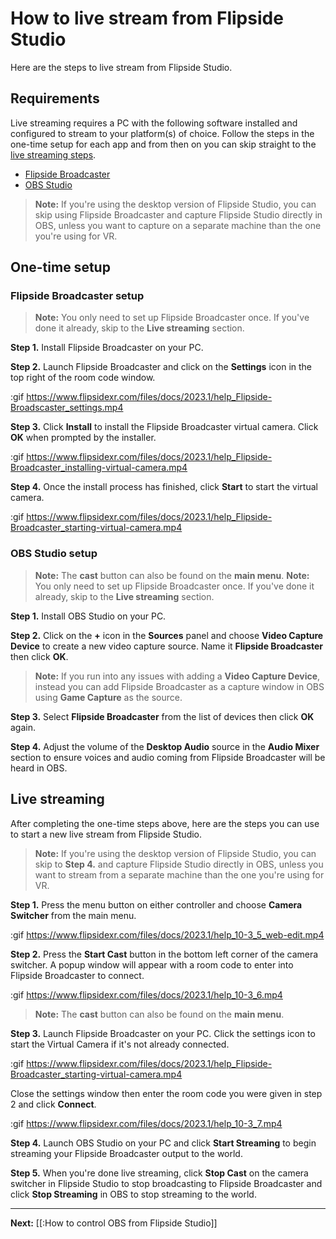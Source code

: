 # How to live stream from Flipside Studio

Here are the steps to live stream from Flipside Studio.

## Requirements

Live streaming requires a PC with the following software installed and configured to stream to your platform(s) of choice. Follow the steps in the one-time setup for each app and from then on you can skip straight to the [live streaming steps](#live-streaming).

- [Flipside Broadcaster](/docs/broadcaster)
- [OBS Studio](https://obsproject.com/)

> **Note:** If you're using the desktop version of Flipside Studio, you can skip using Flipside Broadcaster and capture Flipside Studio directly in OBS, unless you want to capture on a separate machine than the one you're using for VR.

## One-time setup

### Flipside Broadcaster setup

>**Note:** You only need to set up Flipside Broadcaster once.  If you've done it already, skip to the **Live streaming** section.

**Step 1.** Install Flipside Broadcaster on your PC.

**Step 2.** Launch Flipside Broadcaster and click on the **Settings** icon in the top right of the room code window.

:gif https://www.flipsidexr.com/files/docs/2023.1/help_Flipside-Broadscaster_settings.mp4 

**Step 3.** Click **Install** to install the Flipside Broadcaster virtual camera. Click **OK** when prompted by the installer.

:gif https://www.flipsidexr.com/files/docs/2023.1/help_Flipside-Broadcaster_installing-virtual-camera.mp4

**Step 4.** Once the install process has finished, click **Start** to start the virtual camera.

:gif https://www.flipsidexr.com/files/docs/2023.1/help_Flipside-Broadcaster_starting-virtual-camera.mp4

### OBS Studio setup


>**Note:** The **cast** button can also be found on the **main menu**.
>**Note:** You only need to set up Flipside Broadcaster once.  If you've done it already, skip to the **Live streaming** section.

**Step 1.** Install OBS Studio on your PC.

**Step 2.** Click on the **+** icon in the **Sources** panel and choose **Video Capture Device** to create a new video capture source. Name it **Flipside Broadcaster** then click **OK**.

>**Note:** If you run into any issues with adding a **Video Capture Device**, instead you can add Flipside Broadcaster as a capture window in OBS using **Game Capture** as the source.

**Step 3.** Select **Flipside Broadcaster** from the list of devices then click **OK** again.

**Step 4.** Adjust the volume of the **Desktop Audio** source in the **Audio Mixer** section to ensure voices and audio coming from Flipside Broadcaster will be heard in OBS.

## Live streaming

After completing the one-time steps above, here are the steps you can use to start a new live stream from Flipside Studio.

> **Note:** If you're using the desktop version of Flipside Studio, you can skip to **Step 4.** and capture Flipside Studio directly in OBS, unless you want to stream from a separate machine than the one you're using for VR.

**Step 1.** Press the menu button on either controller and choose **Camera Switcher** from the main menu.

:gif https://www.flipsidexr.com/files/docs/2023.1/help_10-3_5_web-edit.mp4

**Step 2.** Press the **Start Cast** button in the bottom left corner of the camera switcher. A popup window will appear with a room code to enter into Flipside Broadcaster to connect.

:gif https://www.flipsidexr.com/files/docs/2023.1/help_10-3_6.mp4

>**Note:** The **cast** button can also be found on the **main menu**.

**Step 3.** Launch Flipside Broadcaster on your PC. Click the settings icon to start the Virtual Camera if it's not already connected. 

:gif https://www.flipsidexr.com/files/docs/2023.1/help_Flipside-Broadcaster_starting-virtual-camera.mp4

Close the settings window then enter the room code you were given in step 2 and click **Connect**.

:gif https://www.flipsidexr.com/files/docs/2023.1/help_10-3_7.mp4

**Step 4.** Launch OBS Studio on your PC and click **Start Streaming** to begin streaming your Flipside Broadcaster output to the world.

**Step 5.** When you're done live streaming, click **Stop Cast** on the camera switcher in Flipside Studio to stop broadcasting to Flipside Broadcaster and click **Stop Streaming** in OBS to stop streaming to the world.

---

**Next:** [[:How to control OBS from Flipside Studio]]
